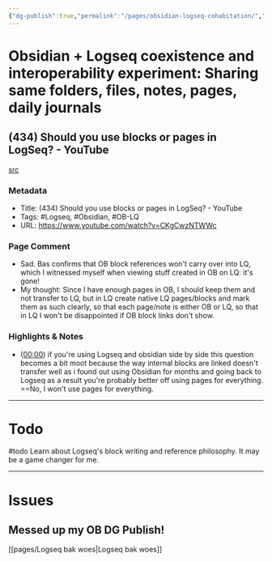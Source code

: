 ```yaml
---
{"dg-publish":true,"permalink":"/pages/obsidian-logseq-cohabitation/","noteIcon":"2","created":"","updated":""}
---
```


# Obsidian + Logseq coexistence and interoperability experiment: Sharing same folders, files, notes, pages, daily journals

## (434) Should you use blocks or pages in LogSeq? - YouTube
[src](https://www.youtube.com/watch?v=CKgCwzNTWWc)

### Metadata
- Title: (434) Should you use blocks or pages in LogSeq? - YouTube
- Tags: #Logseq, #Obsidian, #OB-LQ
- URL: https://www.youtube.com/watch?v=CKgCwzNTWWc

### Page Comment  
- Sad. Bas confirms that OB block references won't carry over into LQ, which I witnessed myself when viewing stuff created in OB on LQ: it's gone!   
- My thought: Since I have enough pages in OB, I should keep them and not transfer to LQ, but in LQ create native LQ pages/blocks and mark them as such clearly, so that each page/note is either OB or LQ, so that in LQ I won't be disappointed if OB block links don't show.

### Highlights & Notes
- ([00:00](https://www.youtube.com/watch?v=CKgCwzNTWWc&t=0s)) if you're using Logseq and obsidian side by side this question becomes a bit moot because the way internal blocks are linked doesn't transfer well as i found out using Obsidian for months and going back to Logseq as a result you're probably better off using pages for everything. ==No, I won't use pages for everything.

---
# Todo
#todo 
Learn about Logseq's block writing and reference philosophy. It may be a game changer for me.

---
# Issues

## Messed up my OB DG Publish!
[[pages/Logseq bak woes\|Logseq bak woes]]